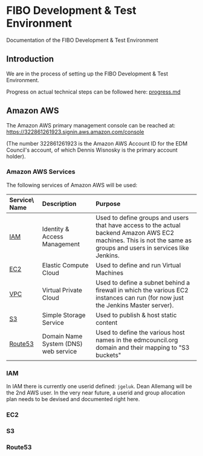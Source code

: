 # FIBO Development & Test Environment

Documentation of the FIBO Development & Test Environment

## Introduction

We are in the process of setting up the FIBO Development & Test Environment.

Progress on actual technical steps can be followed here: [progress.md](progress.md)
## Amazon AWS

The Amazon AWS primary management console can be reached at: https://322861261923.signin.aws.amazon.com/console

(The number 322861261923 is the Amazon AWS Account ID for the EDM Council's account, of which Dennis Wisnosky is the primary account holder).

### Amazon AWS Services

The following services of Amazon AWS will be used:

Service\ Name | Description | Purpose
:-------------|:------------|:-------
[IAM](http://aws.amazon.com/iam/) | Identity & Access Management | Used to define groups and users that have access to the actual backend Amazon AWS EC2 machines. This is not the same as groups and users in services like Jenkins.
[EC2](http://aws.amazon.com/ec2/) | Elastic Compute Cloud | Used to define and run Virtual Machines
[VPC](http://aws.amazon.com/vpc/) | Virtual Private Cloud | Used to define a subnet behind a firewall in which the various EC2 instances can run (for now just the Jenkins Master server).
[S3](http://aws.amazon.com/s3/)   | Simple Storage Service | Used to publish & host static content
[Route53](http://aws.amazon.com/route53/) | Domain Name System (DNS) web service | Used to define the various host names in the edmcouncil.org domain and their mapping to "S3 buckets"

### IAM

In IAM there is currently one userid defined: `jgeluk`.
Dean Allemang will be the 2nd AWS user.
In the very near future, a userid and group allocation plan needs to be devised and documented right here.

### EC2

### S3

### Route53
